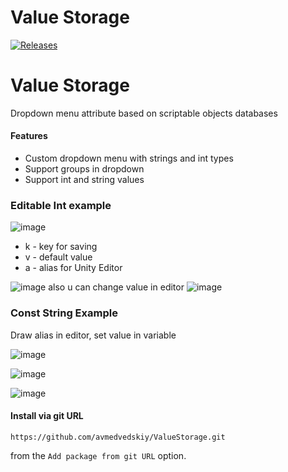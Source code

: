 # Value Storage
 [![Releases](https://img.shields.io/github/release/avmedvedskiy/ValueStorage.svg)](https://github.com/avmedvedskiy/ValueStorage/releases)
 
# Value Storage
Dropdown menu attribute based on scriptable objects databases

#### Features
 - Custom dropdown menu with strings and int types
 - Support groups in dropdown
 - Support int and string values

### Editable Int example
![image](https://user-images.githubusercontent.com/17832838/153368760-e5ab763e-3882-45d3-a478-b42b99d3f05b.png)
 
 - k - key for saving
 - v - default value
 - a - alias for Unity Editor

![image](https://user-images.githubusercontent.com/17832838/153368879-b08bf148-cfbd-433f-b19c-99160de43d16.png)
also u can change value in editor
![image](https://user-images.githubusercontent.com/17832838/153372360-a0d721cf-2e2c-49bb-9c10-fc847ad4ea07.png)


### Const String Example
Draw alias in editor, set value in variable

![image](https://user-images.githubusercontent.com/17832838/153372152-003e8fa7-0e52-448c-be51-acdde3bcbbb2.png)

![image](https://user-images.githubusercontent.com/17832838/153372112-00fd97ad-76f0-4601-837c-d4fc4da1ed73.png)

![image](https://user-images.githubusercontent.com/17832838/153371934-8c91c763-358d-4b31-8205-35e96c99f2fe.png)

#### Install via git URL

`https://github.com/avmedvedskiy/ValueStorage.git`

from the `Add package from git URL` option.

